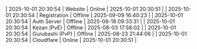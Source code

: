 | 2025-10-01 20:30:54 | Website | Online | 2025-10-01 20:30:51 |
| 2025-10-01 20:30:54 | Registration | Offline | 2025-09-09 16:40:23 |
| 2025-10-01 20:30:54 | Auth Server | Offline | 2025-08-18 09:33:31 |
| 2025-10-01 20:30:54 | Kezan (PvE) | Offline | 2025-08-03 17:58:02 |
| 2025-10-01 20:30:54 | Gurubashi (PvP) | Offline | 2025-08-23 21:44:06 |
| 2025-10-01 20:30:54 | Cloudflare | Online | 2025-10-01 20:30:51 |
